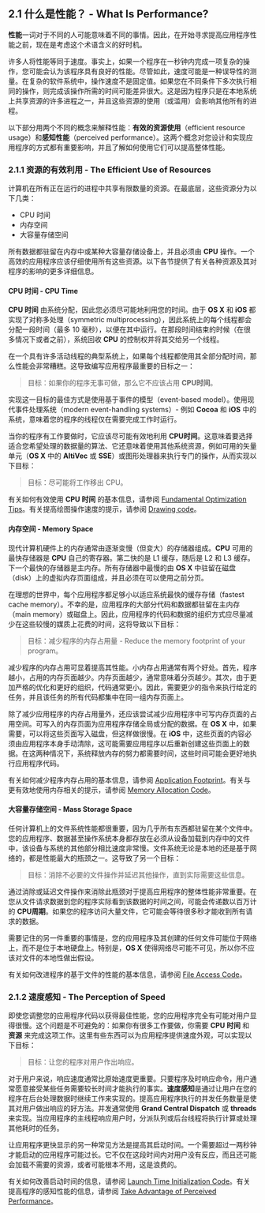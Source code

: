 ## 2.1 什么是性能？ - What Is Performance?
**性能**一词对于不同的人可能意味着不同的事情。因此，在开始寻求提高应用程序性能之前，现在是考虑这个术语含义的好时机。

许多人将性能等同于速度。事实上，如果一个程序在一秒钟内完成一项复杂的操作，您可能会认为该程序具有良好的性能。尽管如此，速度可能是一种误导性的测量。在复杂的软件系统中，操作速度不是固定值。如果您在不同条件下多次执行相同的操作，则完成该操作所需的时间可能差异很大。这是因为程序只是在本地系统上共享资源的许多进程之一，并且这些资源的使用（或滥用）会影响其他所有的进程。

以下部分用两个不同的概念来解释性能：**有效的资源使用**（efficient resource usage）和**感知性能**（perceived performance）。这两个概念对您设计和实现应用程序的方式都有重要影响，并且了解如何使用它们可以提高整体性能。

### 2.1.1 资源的有效利用 - The Efficient Use of Resources
计算机在所有正在运行的进程中共享有限数量的资源。在最底层，这些资源分为以下几类：

* CPU 时间
* 内存空间
* 大容量存储空间

所有数据都驻留在内存中或某种大容量存储设备上，并且必须由 **CPU** 操作。一个高效的应用程序应该仔细使用所有这些资源。以下各节提供了有关各种资源及其对程序的影响的更多详细信息。

#### CPU 时间 - CPU Time
**CPU 时间** 由系统分配，因此您必须尽可能地利用您的时间。由于 **OS X** 和 **iOS** 都实现了对称多处理（symmetric multiprocessing），因此系统上的每个线程都会分配一段时间（最多 10 毫秒），以便在其中运行。在那段时间结束的时候（在很多情况下或者之前），系统回收 **CPU** 的控制权并将其交给另一个线程。

在一个具有许多活动线程的典型系统上，如果每个线程都使用其全部分配时间，那么性能会非常糟糕。这导致编写应用程序最重要的目标之一：

> 目标：如果你的程序无事可做，那么它不应该占用 **CPU时间**。

实现这一目标的最佳方式是使用基于事件的模型（event-based model）。使用现代事件处理系统（modern event-handling systems）- 例如 **Cocoa** 和 **iOS** 中的系统，意味着您的程序的线程仅在需要完成工作时运行。

当你的程序有工作要做时，它应该尽可能有效地利用 **CPU时间**。这意味着要选择适合您希望处理的数据量的算法、它还意味着使用其他系统资源，例如可用的矢量单元（**OS X** 中的 **AltiVec** 或 **SSE**）或图形处理器来执行专门的操作，从而实现以下目标：

> 目标：尽可能将工作移出 CPU。

有关如何有效使用 **CPU 时间** 的基本信息，请参阅 [Fundamental Optimization Tips](https://developer.apple.com/library/content/documentation/Performance/Conceptual/PerformanceOverview/BasicTips/BasicTips.html#//apple_ref/doc/uid/TP40001410-CH204-BBCIFICC)。有关提高绘图操作速度的提示，请参阅 [Drawing code](https://developer.apple.com/library/content/documentation/Performance/Conceptual/PerformanceOverview/BasicTips/BasicTips.html#//apple_ref/doc/uid/TP40001410-CH204-BBCGCFAB)。

#### 内存空间 - Memory Space
现代计算机硬件上的内存通常由逐渐变慢（但变大）的存储器组成。**CPU** 可用的最快存储器是 **CPU** 自己的寄存器。第二快的是 L1 缓存，随后是 L2 和 L3 缓存。下一个最快的存储器是主内存。所有存储器中最慢的由 **OS X** 中驻留在磁盘（disk）上的虚拟内存页面组成，并且必须在可以使用之前分页。

在理想的世界中，每个应用程序都足够小以适应系统最快的缓存存储（fastest cache memory）。不幸的是，应用程序的大部分代码和数据都驻留在主内存（main memory）或磁盘上。因此，应用程序的代码和数据的组织方式应尽量减少在这些较慢的媒质上花费的时间，这将导致以下目标：

> 目标：减少程序的内存占用量 - Reduce the memory footprint of your program。

减少程序的内存占用可显着提高其性能。小内存占用通常有两个好处。首先，程序越小，占用的内存页面越少。内存页面越少，通常意味着分页越少。其次，由于更加严格的优化和更好的组织，代码通常更小。因此，需要更少的指令来执行给定的任务，并且该任务的所有代码都集中在同一组内存页面上。

除了减少应用程序的内存占用量外，还应该尝试减少应用程序中可写内存页面的占用空间。可写入的内存页面为应用程序存储全局或分配的数据。在 **OS X** 中，如果需要，可以将这些页面写入磁盘，但这样做很慢。在 **iOS** 中，这些页面的内容必须由应用程序本身手动清除，这可能需要应用程序以后重新创建这些页面上的数据。在这两种情况下，系统释放内存的努力都需要时间，这些时间可能会更好地执行应用程序代码。

有关如何减少程序内存占用的基本信息，请参阅 [Application Footprint](https://developer.apple.com/library/content/documentation/Performance/Conceptual/PerformanceOverview/BasicTips/BasicTips.html#//apple_ref/doc/uid/TP40001410-CH204-BBCJHDJH)。有关与更有效地使用内存相关的提示，请参阅 [Memory Allocation Code](https://developer.apple.com/library/content/documentation/Performance/Conceptual/PerformanceOverview/BasicTips/BasicTips.html#//apple_ref/doc/uid/TP40001410-CH204-BBCFHEGA)。


#### 大容量存储空间 - Mass Storage Space
任何计算机上的文件系统性能都很重要，因为几乎所有东西都驻留在某个文件中。您的应用程序、数据甚至操作系统本身都存放在必须从设备加载到内存中的文件中，该设备与系统的其他部分相比速度非常慢。文件系统无论是本地的还是基于网络的，都是性能最大的瓶颈之一。这导致了另一个目标：

> 目标：消除不必要的文件操作并延迟其他操作，直到实际需要这些信息。

通过消除或延迟文件操作来消除此瓶颈对于提高应用程序的整体性能非常重要。在您从文件请求数据到您的程序实际看到该数据的时间之间，可能会传递数以百万计的 **CPU周期**。如果您的程序访问大量文件，它可能会等待很多秒才能收到所有请求的数据。

需要记住的另一件重要的事情是，您的应用程序及其创建的任何文件可能位于网络上，而不是位于本地硬盘上。特别是，**OS X** 使得网络尽可能不可见，所以你不应该对文件的本地性做出假设。

有关如何改进程序的基于文件的性能的基本信息，请参阅 [File Access Code](https://developer.apple.com/library/content/documentation/Performance/Conceptual/PerformanceOverview/BasicTips/BasicTips.html#//apple_ref/doc/uid/TP40001410-CH204-BBCEGGIH)。


### 2.1.2 速度感知 - The Perception of Speed
即使您调整您的应用程序代码以获得最佳性能，您的应用程序完全有可能对用户显得很慢。这个问题是不可避免的：如果你有很多工作要做，你需要 **CPU 时间** 和 **资源** 来完成这项工作。这里有些东西可以为应用程序提供速度外观，可以实现以下目标：

>目标：让您的程序对用户作出响应。

对于用户来说，响应速度通常比原始速度更重要。只要程序及时响应命令，用户通常愿意接受某些任务需要较长时间才能执行的事实。**速度感知**是通过让用户在您的程序在后台处理数据时继续工作来实现的。提高应用程序执行的并发任务数量是使其对用户做出响应的好方法。并发通常使用 **Grand Central Dispatch** 或 **threads** 来实现。当应用程序的主线程响应用户时，分派队列或后台线程将执行计算或处理其他耗时的任务。

让应用程序更快显示的另一种常见方法是提高其启动时间。一个需要超过一两秒钟才能启动的应用程序可能过长。它不仅在这段时间内对用户没有反应，而且还可能会加载不需要的资源，或者可能根本不用，这是浪费的。

有关如何改善启动时间的信息，请参阅 [Launch Time Initialization Code](https://developer.apple.com/library/content/documentation/Performance/Conceptual/PerformanceOverview/BasicTips/BasicTips.html#//apple_ref/doc/uid/TP40001410-CH204-BBCCHDAF)。有关提高程序的感知性能的信息，请参阅 [Take Advantage of Perceived Performance](https://developer.apple.com/library/content/documentation/Performance/Conceptual/PerformanceOverview/BasicTips/BasicTips.html#//apple_ref/doc/uid/TP40001410-CH204-BCIFDFAA)。
